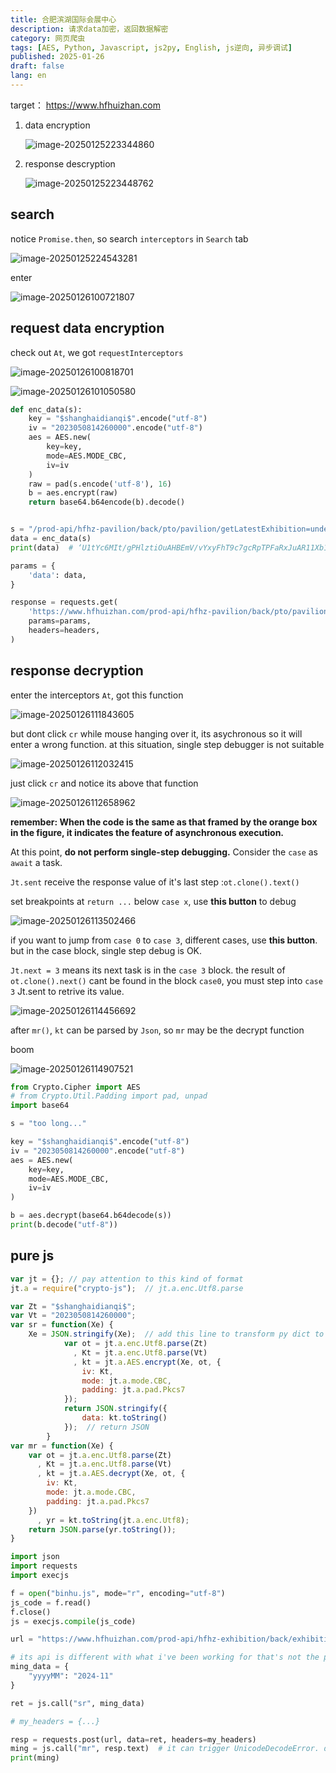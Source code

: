 ```yaml
---
title: 合肥滨湖国际会展中心
description: 请求data加密，返回数据解密
category: 网页爬虫
tags: [AES, Python, Javascript, js2py, English, js逆向, 异步调试]
published: 2025-01-26
draft: false
lang: en
---
```


target： https://www.hfhuizhan.com

1. data encryption

   ![image-20250125223344860](hfhuizhan滨湖会展.assets/image-20250125223344860.png)

2. response descryption

   ![image-20250125223448762](hfhuizhan滨湖会展.assets/image-20250125223448762.png)

## search

notice `Promise.then`, so search `interceptors` in `Search` tab

![image-20250125224543281](hfhuizhan滨湖会展.assets/image-20250125224543281.png)

enter

![image-20250126100721807](hfhuizhan滨湖会展.assets/image-20250126100721807.png)

## request data encryption

check out `At`, we got `requestInterceptors`

![image-20250126100818701](hfhuizhan滨湖会展.assets/image-20250126100818701.png)

![image-20250126101050580](hfhuizhan滨湖会展.assets/image-20250126101050580.png)

```python
def enc_data(s):
    key = "$shanghaidianqi$".encode("utf-8")
    iv = "2023050814260000".encode("utf-8")
    aes = AES.new(
        key=key,
        mode=AES.MODE_CBC,
        iv=iv
    )
    raw = pad(s.encode('utf-8'), 16)
    b = aes.encrypt(raw)
    return base64.b64encode(b).decode()


s = "/prod-api/hfhz-pavilion/back/pto/pavilion/getLatestExhibition=undefined"
data = enc_data(s)
print(data)  # ‘U1tYc6MIt/gPHlztiOuAHBEmV/vYxyFhT9c7gcRpTPFaRxJuAR11Xb1wSxhtqaZYYGjQv2sTrXalXeryqwEeSiEX5WlU7516ov1dcUr978w=’

params = {
    'data': data,
}

response = requests.get(
    'https://www.hfhuizhan.com/prod-api/hfhz-pavilion/back/pto/pavilion/getLatestExhibition',
    params=params,
    headers=headers,
)
```

## response decryption

enter the interceptors `At`, got this function

![image-20250126111843605](hfhuizhan滨湖会展.assets/image-20250126111843605.png)

but dont click `cr` while mouse hanging over it, its asychronous so it will enter a wrong function. at this situation, single step debugger is not suitable

![image-20250126112032415](hfhuizhan滨湖会展.assets/image-20250126112032415.png)

just click `cr` and notice its above that function

![image-20250126112658962](hfhuizhan滨湖会展.assets/image-20250126112658962.png)

**remember: When the code is the same as that framed by the orange box in the figure, it indicates the feature of asynchronous execution.** 

At this point, **do not perform single-step debugging.** Consider the `case` as `await` a task.

`Jt.sent` receive the response value of it's last step :`ot.clone().text()`

set breakpoints at `return ...` below `case x`, use **this button** to debug

![image-20250126113502466](hfhuizhan滨湖会展.assets/image-20250126113502466.png)

if you want to jump from `case 0` to `case 3`, different cases, use **this button**. but in the case block, single step debug is OK.

`Jt.next = 3` means its next task is in the `case 3` block. the result of `ot.clone().next()` cant be found in the block `case0`, you must step into `case 3` Jt.sent to retrive its value.

![image-20250126114456692](hfhuizhan滨湖会展.assets/image-20250126114456692.png)

after `mr()`, `kt` can be parsed by `Json`, so `mr` may be the decrypt function

boom

![image-20250126114907521](hfhuizhan滨湖会展.assets/image-20250126114907521.png)

```python
from Crypto.Cipher import AES
# from Crypto.Util.Padding import pad, unpad
import base64

s = "too long..."

key = "$shanghaidianqi$".encode("utf-8")
iv = "2023050814260000".encode("utf-8")
aes = AES.new(
    key=key,
    mode=AES.MODE_CBC,
    iv=iv
)

b = aes.decrypt(base64.b64decode(s))
print(b.decode("utf-8"))
```

## pure js

```javascript
var jt = {}; // pay attention to this kind of format
jt.a = require("crypto-js");  // jt.a.enc.Utf8.parse

var Zt = "$shanghaidianqi$";
var Vt = "2023050814260000";
var sr = function(Xe) {
    Xe = JSON.stringify(Xe);  // add this line to transform py dict to string
            var ot = jt.a.enc.Utf8.parse(Zt)
              , Kt = jt.a.enc.Utf8.parse(Vt)
              , kt = jt.a.AES.encrypt(Xe, ot, {
                iv: Kt,
                mode: jt.a.mode.CBC,
                padding: jt.a.pad.Pkcs7
            });
            return JSON.stringify({
                data: kt.toString()
            });  // return JSON
        }
var mr = function(Xe) {
    var ot = jt.a.enc.Utf8.parse(Zt)
      , Kt = jt.a.enc.Utf8.parse(Vt)
      , kt = jt.a.AES.decrypt(Xe, ot, {
        iv: Kt,
        mode: jt.a.mode.CBC,
        padding: jt.a.pad.Pkcs7
    })
      , yr = kt.toString(jt.a.enc.Utf8);
    return JSON.parse(yr.toString());
}
```

```python
import json
import requests
import execjs

f = open("binhu.js", mode="r", encoding="utf-8")
js_code = f.read()
f.close()
js = execjs.compile(js_code)

url = "https://www.hfhuizhan.com/prod-api/hfhz-exhibition/back/exhibition/listExhibitionNotPage"

# its api is different with what i've been working for that's not the point though
ming_data = {
    "yyyyMM": "2024-11"
}

ret = js.call("sr", ming_data)

# my_headers = {...}

resp = requests.post(url, data=ret, headers=my_headers)
ming = js.call("mr", resp.text)  # it can trigger UnicodeDecodeError. dont konw why :(
print(ming)
```
